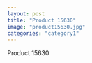 ```yaml
---
layout: post
title: "Product 15630"
image: "product15630.jpg"
categories: "category1"
---
```

Product 15630
